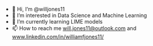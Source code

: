 - 👋 Hi, I’m @willjones11
- 👀 I’m interested in Data Science and Machine Learning
- 🌱 I’m currently learning LIME models
- 📫 How to reach me will.jones11@outlook.com and www.linkedin.com/in/williamfjones11/

<!---
willjones11/willjones11 is a ✨ special ✨ repository because its `README.md` (this file) appears on your GitHub profile.
You can click the Preview link to take a look at your changes.
--->
